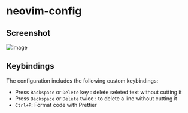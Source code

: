 # neovim-config

## Screenshot
![image](https://github.com/brianhuster/neovim-config/assets/111893501/3ec40738-e6fc-4a39-9109-c19148235037)

## Keybindings

The configuration includes the following custom keybindings:

- Press `Backspace` or `Delete` key : delete seleted text without cutting it
- Press `Backspace` or `Delete` twice : to delete a line without cutting it
- `Ctrl+P`: Format code with Prettier
